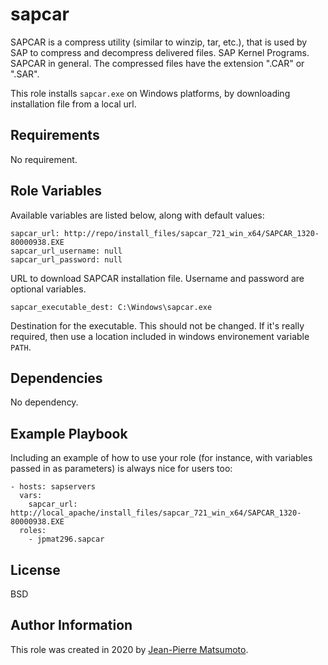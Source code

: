 sapcar
======

SAPCAR is a compress utility (similar to winzip, tar, etc.), that is used by SAP to compress
and decompress delivered files. SAP Kernel Programs. SAPCAR in general. The compressed files
have the extension ".CAR" or ".SAR".

This role installs `sapcar.exe` on Windows platforms, by downloading installation file from
a local url.

Requirements
------------

No requirement.

Role Variables
--------------

Available variables are listed below, along with default values:

    sapcar_url: http://repo/install_files/sapcar_721_win_x64/SAPCAR_1320-80000938.EXE
    sapcar_url_username: null
    sapcar_url_password: null

URL to download SAPCAR installation file. Username and password are optional variables.

    sapcar_executable_dest: C:\Windows\sapcar.exe

Destination for the executable. This should not be changed. If it's really required,
then use a location included in windows environement variable `PATH`.

Dependencies
------------

No dependency.

Example Playbook
----------------

Including an example of how to use your role (for instance, with variables passed in as parameters) is always nice for users too:

    - hosts: sapservers
      vars:
        sapcar_url: http://local_apache/install_files/sapcar_721_win_x64/SAPCAR_1320-80000938.EXE
      roles:
        - jpmat296.sapcar

License
-------

BSD

Author Information
------------------

This role was created in 2020 by [Jean-Pierre Matsumoto](https://fr.linkedin.com/in/jpmatsumoto).
